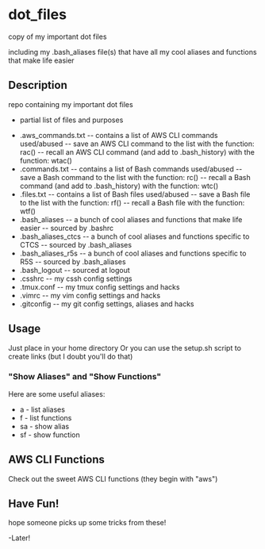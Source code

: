 # dot_files
copy of my important dot files

including my .bash_aliases file(s) that have all my cool aliases and functions that make life easier

## Description
repo containing my important dot files

* partial list of files and purposes
- .aws_commands.txt
-- contains a list of AWS CLI commands used/abused
-- save an AWS CLI command to the list with the function: rac()
-- recall an AWS CLI command (and add to .bash_history) with the function: wtac()
- .commands.txt
-- contains a list of Bash commands used/abused
-- save a Bash command to the list with the function: rc()
-- recall a Bash command (and add to .bash_history) with the function: wtc()
- .files.txt
-- contains a list of Bash files used/abused
-- save a Bash file to the list with the function: rf()
-- recall a Bash file with the function: wtf()
- .bash_aliases
-- a bunch of cool aliases and functions that make life easier
-- sourced by .bashrc
- .bash_aliases_ctcs
-- a bunch of cool aliases and functions specific to CTCS
-- sourced by .bash_aliases
- .bash_aliases_r5s
-- a bunch of cool aliases and functions specific to R5S
-- sourced by .bash_aliases
- .bash_logout
-- sourced at logout
- .csshrc
-- my cssh config settings
- .tmux.conf
-- my tmux config settings and hacks
- .vimrc
-- my vim config settings and hacks
- .gitconfig
-- my git config settings, aliases and hacks

## Usage
Just place in your home directory
Or you can use the setup.sh script to create links (but I doubt you'll do that)

### "Show Aliases" and "Show Functions"
Here are some useful aliases:
* a  - list aliases
* f  - list functions
* sa - show alias
* sf - show function

## AWS CLI Functions
Check out the sweet AWS CLI functions (they begin with "aws")

## Have Fun!
hope someone picks up some tricks from these!

-Later!
